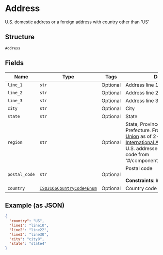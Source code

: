 
# Address

U.S. domestic address or a foreign address with country other than 'US'

## Structure

`Address`

## Fields

| Name | Type | Tags | Description |
|  --- | --- | --- | --- |
| `line_1` | `str` | Optional | Address line 1 |
| `line_2` | `str` | Optional | Address line 2 |
| `line_3` | `str` | Optional | Address line 3 |
| `city` | `str` | Optional | City |
| `state` | `str` | Optional | State |
| `region` | `str` | Optional | State, Province, Territory, Canton or Prefecture. From [Universal Postal Union](https://www.upu.int/en/Postal-Solutions/Programmes-Services/Addressing-Solutions#addressing-s42-standard) as of 2-26-2020, [S42 International Address Standards](https://www.upu.int/UPU/media/upu/documents/PostCode/S42_International-Addressing-Standards.pdf). For U.S. addresses can be 2-character code from '#/components/schemas/StateCode' |
| `postal_code` | `str` | Optional | Postal code<br><br>**Constraints**: *Maximum Length*: `16` |
| `country` | [`ISO3166CountryCode4Enum`](../../doc/models/iso3166-country-code-4-enum.md) | Optional | Country code |

## Example (as JSON)

```json
{
  "country": "US",
  "line1": "line10",
  "line2": "line22",
  "line3": "line30",
  "city": "city8",
  "state": "state4"
}
```

